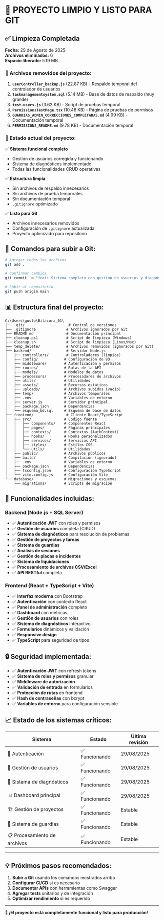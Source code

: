 # 🎉 PROYECTO LIMPIO Y LISTO PARA GIT

## ✅ Limpieza Completada

**Fecha:** 29 de Agosto de 2025  
**Archivos eliminados:** 6  
**Espacio liberado:** 5.19 MB

### 📁 Archivos removidos del proyecto:

1. **`userController_backup.js`** (22.87 KB) - Respaldo temporal del controlador de usuarios
2. **`taskmanagementsystem.sql`** (5.14 MB) - Base de datos de respaldo (muy grande)
3. **`test-users.js`** (3.62 KB) - Script de pruebas temporal
4. **`PermissionsTestPage.tsx`** (10.48 KB) - Página de pruebas de permisos
5. **`GUARDIAS_ADMIN_CORRECCIONES_COMPLETADAS.md`** (4.99 KB) - Documentación temporal
6. **`PERMISSIONS_README.md`** (9.78 KB) - Documentación temporal

### 🚀 Estado actual del proyecto:

✅ **Sistema funcional completo**
- Gestión de usuarios corregida y funcionando
- Sistema de diagnósticos implementado
- Todas las funcionalidades CRUD operativas

✅ **Estructura limpia**
- Sin archivos de respaldo innecesarios
- Sin archivos de prueba temporales
- Sin documentación temporal
- `.gitignore` optimizado

✅ **Listo para Git**
- Archivos innecesarios removidos
- Configuración de `.gitignore` actualizada
- Proyecto optimizado para repositorio

## 🔧 Comandos para subir a Git:

```bash
# Agregar todos los archivos
git add .

# Confirmar cambios
git commit -m "feat: Sistema completo con gestión de usuarios y diagnósticos funcionando"

# Subir al repositorio
git push origin main
```

## 📊 Estructura final del proyecto:

```
C:\Users\guslo\Bitacora_01\
├── .git/                    # Control de versiones
├── .gitignore              # Archivos ignorados por Git
├── README.md               # Documentación principal
├── cleanup.ps1             # Script de limpieza (Windows)
├── cleanup.sh              # Script de limpieza (Linux/Mac)
├── temp_delete/            # Archivos removidos (ignorados por Git)
├── backend/                # Servidor Node.js
│   ├── controllers/        # Controladores (limpios)
│   ├── config/            # Configuración de BD
│   ├── middleware/        # Autenticación y permisos
│   ├── routes/            # Rutas de la API
│   ├── models/            # Modelos de datos
│   ├── processors/        # Procesadores de archivos
│   ├── utils/             # Utilidades
│   ├── assets/            # Recursos estáticos
│   ├── uploads/           # Archivos subidos (vacío)
│   ├── temp/              # Archivos temporales
│   ├── .env               # Variables de entorno
│   ├── server.js          # Servidor principal
│   ├── package.json       # Dependencias
│   └── esquema_bd.sql     # Esquema de base de datos
├── frontend/               # Cliente React/TypeScript
│   ├── src/               # Código fuente
│   │   ├── components/    # Componentes React
│   │   ├── pages/         # Páginas principales
│   │   ├── contexts/      # Contextos (AuthContext)
│   │   ├── hooks/         # Hooks personalizados
│   │   ├── services/      # Servicios API
│   │   ├── styles/        # Estilos CSS
│   │   └── utils/         # Utilidades
│   ├── public/            # Archivos públicos
│   ├── build/             # Compilación (ignorado)
│   ├── .env               # Variables de entorno
│   ├── package.json       # Dependencias
│   ├── tsconfig.json      # Configuración TypeScript
│   └── vite.config.js     # Configuración Vite
└── database/              # Migraciones y esquemas
    └── migrations/        # Scripts de migración
```

## 🎯 Funcionalidades incluidas:

### Backend (Node.js + SQL Server)
- ✅ **Autenticación JWT** con roles y permisos
- ✅ **Gestión de usuarios** completa (CRUD)
- ✅ **Sistema de diagnósticos** para resolución de problemas
- ✅ **Gestión de proyectos y tareas**
- ✅ **Sistema de guardias**
- ✅ **Análisis de sesiones**
- ✅ **Gestión de placas e incidentes**
- ✅ **Sistema de liquidaciones**
- ✅ **Procesamiento de archivos CSV/Excel**
- ✅ **API RESTful** completa

### Frontend (React + TypeScript + Vite)
- ✅ **Interfaz moderna** con Bootstrap
- ✅ **Autenticación** con contexto React
- ✅ **Panel de administración** completo
- ✅ **Dashboard** con métricas
- ✅ **Gestión de usuarios** con roles
- ✅ **Sistema de diagnósticos** interactivo
- ✅ **Formularios** dinámicos y validación
- ✅ **Responsive design**
- ✅ **TypeScript** para seguridad de tipos

## 🔒 Seguridad implementada:

- ✅ **Autenticación JWT** con refresh tokens
- ✅ **Sistema de roles y permisos** granular
- ✅ **Middleware de autorización**
- ✅ **Validación de entrada** en formularios
- ✅ **Protección de rutas** en frontend
- ✅ **Hash de contraseñas** con bcrypt
- ✅ **Variables de entorno** para configuración sensible

## 📈 Estado de los sistemas críticos:

| Sistema | Estado | Última revisión |
|---------|--------|-----------------|
| 🔐 Autenticación | ✅ Funcionando | 29/08/2025 |
| 👥 Gestión de usuarios | ✅ Funcionando | 29/08/2025 |
| 🔧 Sistema de diagnósticos | ✅ Funcionando | 29/08/2025 |
| 📊 Dashboard principal | ✅ Funcionando | 29/08/2025 |
| 🏗️ Gestión de proyectos | ✅ Funcionando | Estable |
| 👮 Sistema de guardias | ✅ Funcionando | Estable |
| 📋 Procesamiento de archivos | ✅ Funcionando | Estable |

---

## 💡 Próximos pasos recomendados:

1. **Subir a Git** usando los comandos mostrados arriba
2. **Configurar CI/CD** si es necesario
3. **Documentar APIs** con herramientas como Swagger
4. **Agregar tests** unitarios y de integración
5. **Optimizar rendimiento** si es requerido

---

**🎉 ¡El proyecto está completamente funcional y listo para producción!**
